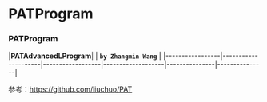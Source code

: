 # PATProgram
### PATProgram
|**PATAdvancedLProgram**|
| **`by Zhangmin Wang`** | 
|-----------------|---------------------|------------------|-------------------|---------------|---------------|

参考：https://github.com/liuchuo/PAT
